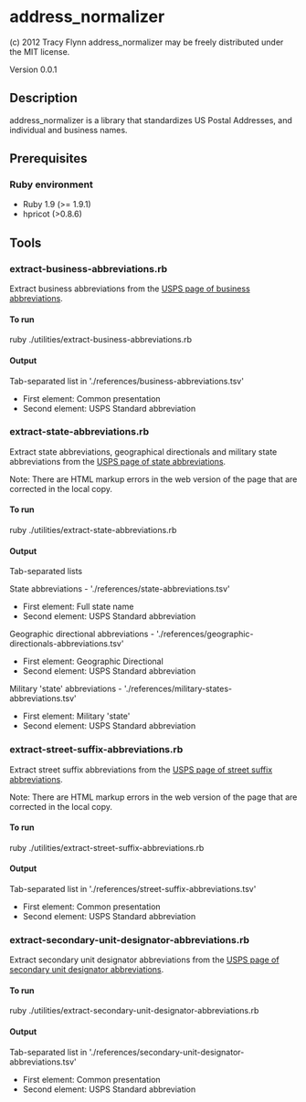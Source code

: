 # address_normalizer #

(c) 2012 Tracy Flynn
address_normalizer may be freely distributed under the MIT license.

Version 0.0.1

## Description ##

address_normalizer is a library that standardizes US Postal Addresses, and individual and business names.

## Prerequisites ##

### Ruby environment ###

* Ruby 1.9 (>= 1.9.1)
* hpricot (>0.8.6)

## Tools ##

### extract-business-abbreviations.rb ###

Extract business abbreviations from the [USPS page of business abbreviations](http://pe.usps.com/text/pub28/28apg.htm).

#### To run ####

ruby ./utilities/extract-business-abbreviations.rb 

#### Output ####

Tab-separated list in './references/business-abbreviations.tsv'

* First element: Common presentation
* Second element: USPS Standard abbreviation

### extract-state-abbreviations.rb ###

Extract state abbreviations, geographical directionals and military state abbreviations from the [USPS page of state abbreviations](http://pe.usps.com/text/pub28/28apb.htm).

Note: There are HTML markup errors in the web version of the page that are corrected in the local copy.

#### To run ####

ruby ./utilities/extract-state-abbreviations.rb 

#### Output ####

Tab-separated lists

State abbreviations - './references/state-abbreviations.tsv'

* First element: Full state name
* Second element: USPS Standard abbreviation

Geographic directional abbreviations - './references/geographic-directionals-abbreviations.tsv'

* First element: Geographic Directional
* Second element: USPS Standard abbreviation

Military 'state' abbreviations - './references/military-states-abbreviations.tsv'

* First element: Military 'state'
* Second element: USPS Standard abbreviation

### extract-street-suffix-abbreviations.rb ###

Extract street suffix abbreviations from the [USPS page of street suffix abbreviations](http://pe.usps.com/text/pub28/28apc_002.htm).

Note: There are HTML markup errors in the web version of the page that are corrected in the local copy.

#### To run ####

ruby ./utilities/extract-street-suffix-abbreviations.rb 

#### Output ####

Tab-separated list in './references/street-suffix-abbreviations.tsv'

* First element: Common presentation
* Second element: USPS Standard abbreviation

### extract-secondary-unit-designator-abbreviations.rb ###

Extract secondary unit designator abbreviations from the [USPS page of secondary unit designator abbreviations](http://pe.usps.com/text/pub28/28apc_003.htm).

#### To run ####

ruby ./utilities/extract-secondary-unit-designator-abbreviations.rb 

#### Output ####

Tab-separated list in './references/secondary-unit-designator-abbreviations.tsv'

* First element: Common presentation
* Second element: USPS Standard abbreviation
